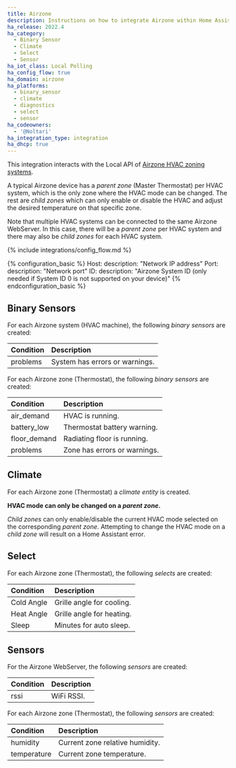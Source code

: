 ```yaml
---
title: Airzone
description: Instructions on how to integrate Airzone within Home Assistant.
ha_release: 2022.4
ha_category:
  - Binary Sensor
  - Climate
  - Select
  - Sensor
ha_iot_class: Local Polling
ha_config_flow: true
ha_domain: airzone
ha_platforms:
  - binary_sensor
  - climate
  - diagnostics
  - select
  - sensor
ha_codeowners:
  - '@Noltari'
ha_integration_type: integration
ha_dhcp: true
---
```


This integration interacts with the Local API of [Airzone HVAC zoning systems](https://www.airzone.es/en/).

A typical Airzone device has a *parent zone* (Master Thermostat) per HVAC system, which is the only zone where the HVAC mode can be changed. The rest are *child zones* which can only enable or disable the HVAC and adjust the desired temperature on that specific zone.

Note that multiple HVAC systems can be connected to the same Airzone WebServer. In this case, there will be a *parent zone* per HVAC system and there may also be *child zones* for each HVAC system.

{% include integrations/config_flow.md %}

{% configuration_basic %}
Host:
  description: "Network IP address"
Port:
  description: "Network port"
ID:
  description: "Airzone System ID (only needed if System ID 0 is not supported on your device)"
{% endconfiguration_basic %}

## Binary Sensors

For each Airzone system (HVAC machine), the following *binary sensors* are created:

| Condition           | Description                        |
| :------------------ | :--------------------------------- |
| problems            | System has errors or warnings.     |

For each Airzone zone (Thermostat), the following *binary sensors* are created:

| Condition           | Description                        |
| :------------------ | :--------------------------------- |
| air_demand          | HVAC is running.                   |
| battery_low         | Thermostat battery warning.        |
| floor_demand        | Radiating floor is running.        |
| problems            | Zone has errors or warnings.       |

## Climate

For each Airzone zone (Thermostat) a *climate entity* is created.

**HVAC mode can only be changed on a *parent zone*.**

*Child zones* can only enable/disable the current HVAC mode selected on the corresponding *parent zone*. Attempting to change the HVAC mode on a *child zone* will result on a Home Assistant error.

## Select

For each Airzone zone (Thermostat), the following *selects* are created:

| Condition           | Description                        |
| :------------------ | :--------------------------------- |
| Cold Angle          | Grille angle for cooling.          |
| Heat Angle          | Grille angle for heating.          |
| Sleep               | Minutes for auto sleep.            |

## Sensors

For the Airzone WebServer, the following *sensors* are created:

| Condition           | Description                        |
| :------------------ | :--------------------------------- |
| rssi                | WiFi RSSI.                         |

For each Airzone zone (Thermostat), the following *sensors* are created:

| Condition           | Description                        |
| :------------------ | :--------------------------------- |
| humidity            | Current zone relative humidity.    |
| temperature         | Current zone temperature.          |
